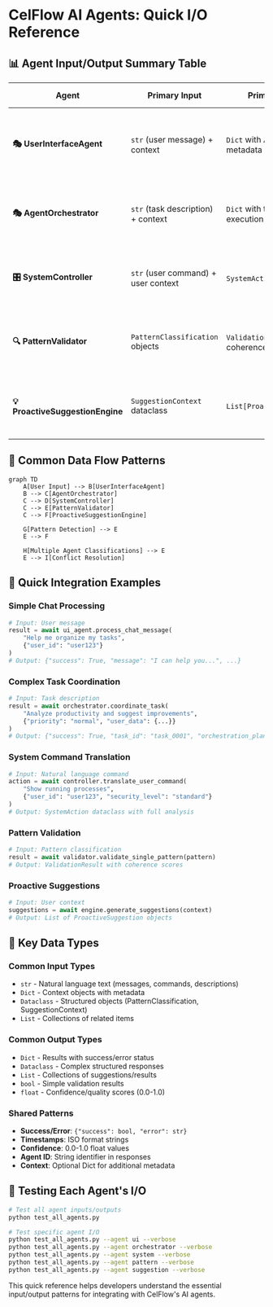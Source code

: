 # CelFlow AI Agents: Quick I/O Reference

## 📊 Agent Input/Output Summary Table

| Agent | Primary Input | Primary Output | Key Features |
|-------|---------------|----------------|--------------|
| **🎭 UserInterfaceAgent** | `str` (user message) + context | `Dict` with AI response + metadata | Natural language processing, voice commands, proactive suggestions |
| **🎭 AgentOrchestrator** | `str` (task description) + context | `Dict` with task plan + execution results | Multi-agent coordination, task delegation, result synthesis |
| **🎛️ SystemController** | `str` (user command) + user context | `SystemAction` dataclass | Command translation, safety validation, system execution |
| **🔍 PatternValidator** | `PatternClassification` objects | `ValidationResult` + coherence metrics | Pattern validation, conflict resolution, system audits |
| **💡 ProactiveSuggestionEngine** | `SuggestionContext` dataclass | `List[ProactiveSuggestion]` | Context-aware suggestions, user feedback processing |

## 🔄 Common Data Flow Patterns

```mermaid
graph TD
    A[User Input] --> B[UserInterfaceAgent]
    B --> C[AgentOrchestrator]
    C --> D[SystemController]
    C --> E[PatternValidator]
    C --> F[ProactiveSuggestionEngine]
    
    G[Pattern Detection] --> E
    E --> F
    
    H[Multiple Agent Classifications] --> E
    E --> I[Conflict Resolution]
```

## 📝 Quick Integration Examples

### **Simple Chat Processing**
```python
# Input: User message
result = await ui_agent.process_chat_message(
    "Help me organize my tasks", 
    {"user_id": "user123"}
)
# Output: {"success": True, "message": "I can help you...", ...}
```

### **Complex Task Coordination**
```python
# Input: Task description
result = await orchestrator.coordinate_task(
    "Analyze productivity and suggest improvements",
    {"priority": "normal", "user_data": {...}}
)
# Output: {"success": True, "task_id": "task_0001", "orchestration_plan": {...}}
```

### **System Command Translation**
```python
# Input: Natural language command
action = await controller.translate_user_command(
    "Show running processes",
    {"user_id": "user123", "security_level": "standard"}
)
# Output: SystemAction dataclass with full analysis
```

### **Pattern Validation**
```python
# Input: Pattern classification
result = await validator.validate_single_pattern(pattern)
# Output: ValidationResult with coherence scores
```

### **Proactive Suggestions**
```python
# Input: User context
suggestions = await engine.generate_suggestions(context)
# Output: List of ProactiveSuggestion objects
```

## 🎯 Key Data Types

### **Common Input Types**
- `str` - Natural language text (messages, commands, descriptions)
- `Dict` - Context objects with metadata
- `Dataclass` - Structured objects (PatternClassification, SuggestionContext)
- `List` - Collections of related items

### **Common Output Types**
- `Dict` - Results with success/error status
- `Dataclass` - Complex structured responses
- `List` - Collections of suggestions/results
- `bool` - Simple validation results
- `float` - Confidence/quality scores (0.0-1.0)

### **Shared Patterns**
- **Success/Error**: `{"success": bool, "error": str}`
- **Timestamps**: ISO format strings
- **Confidence**: 0.0-1.0 float values
- **Agent ID**: String identifier in responses
- **Context**: Optional Dict for additional metadata

## 🔧 Testing Each Agent's I/O

```bash
# Test all agent inputs/outputs
python test_all_agents.py

# Test specific agent I/O
python test_all_agents.py --agent ui --verbose
python test_all_agents.py --agent orchestrator --verbose
python test_all_agents.py --agent system --verbose
python test_all_agents.py --agent pattern --verbose
python test_all_agents.py --agent suggestion --verbose
```

This quick reference helps developers understand the essential input/output patterns for integrating with CelFlow's AI agents. 